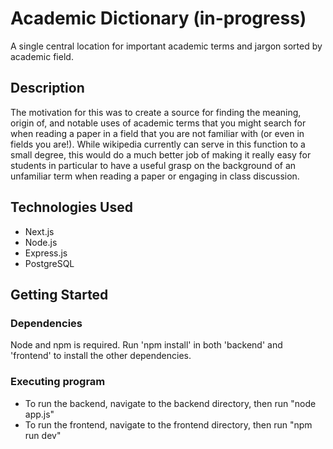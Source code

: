 # Academic Dictionary (in-progress)

A single central location for important academic terms and jargon sorted by academic field.

## Description

The motivation for this was to create a source for finding the meaning, origin of, and notable uses of academic terms that you might search for when reading a paper in a field that you are not familiar with (or even in fields you are!). While wikipedia currently can serve in this function to a small degree, this would do a much better job of making it really easy for students in particular to have a useful grasp on the background of an unfamiliar term when reading a paper or engaging in class discussion.

## Technologies Used
 - Next.js
 - Node.js
 - Express.js
 - PostgreSQL

## Getting Started

### Dependencies

Node and npm is required. Run 'npm install' in both 'backend' and 'frontend' to install the other dependencies.  

### Executing program

* To run the backend, navigate to the backend directory, then run "node app.js"
* To run the frontend, navigate to the frontend directory, then run "npm run dev"
